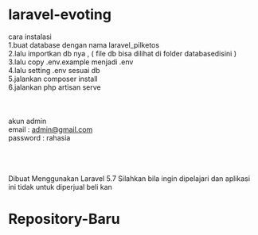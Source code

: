 # laravel-evoting


cara instalasi
<br>
1.buat database dengan nama laravel_pilketos<br>
2.lalu importkan db nya , ( file db bisa dilihat di folder databasedisini )<br>
3.lalu copy .env.example menjadi .env<br>
4.lalu setting .env sesuai db<br>
5.jalankan composer install<br>
6.jalankan php artisan serve<br>
<br><br><br>
akun admin<br>
email : admin@gmail.com<br>
password : rahasia<br>
<br><br><br>

Dibuat Menggunakan Laravel 5.7 Silahkan bila ingin dipelajari dan aplikasi ini tidak untuk diperjual beli kan
# Repository-Baru
